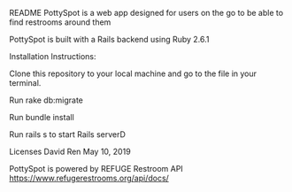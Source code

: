 README
PottySpot is a web app designed for users on the go to be able to find restrooms around them

PottySpot is built with a Rails backend using Ruby 2.6.1


Installation Instructions:

Clone this repository to your local machine and go to the file in your terminal.

Run rake db:migrate

Run bundle install

Run rails s to start Rails serverD



Licenses David Ren May 10, 2019

PottySpot is powered by REFUGE Restroom API https://www.refugerestrooms.org/api/docs/